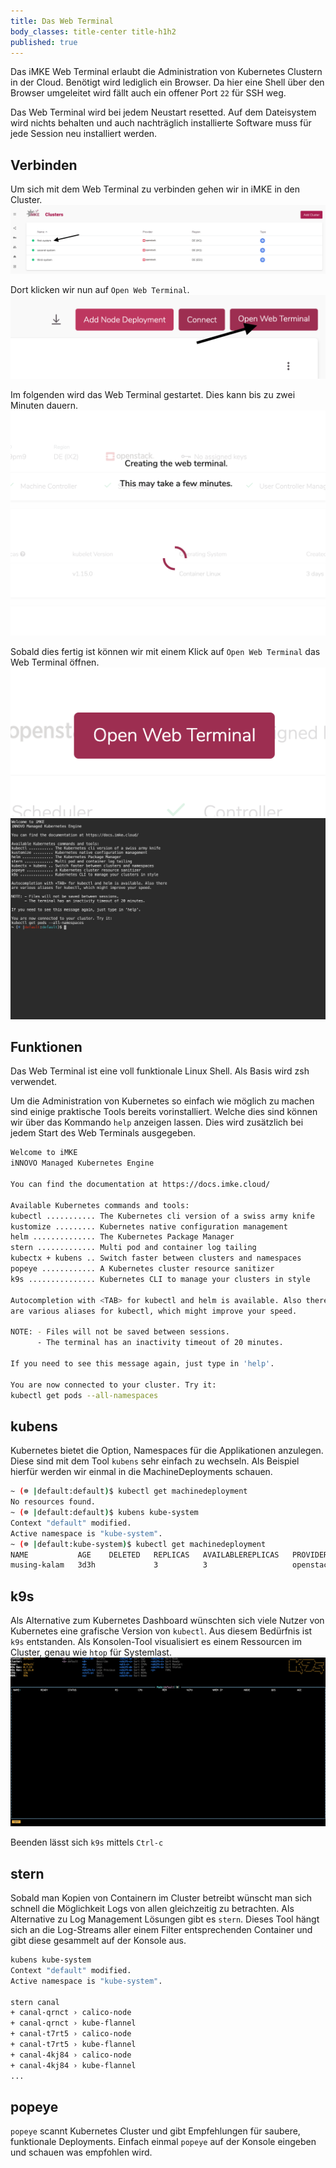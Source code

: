 ```yaml
---
title: Das Web Terminal
body_classes: title-center title-h1h2
published: true
---
```


Das iMKE Web Terminal erlaubt die Administration von
Kubernetes Clustern in der Cloud. Benötigt wird lediglich
ein Browser. Da hier eine Shell über den Browser umgeleitet
wird fällt auch ein offener Port `22` für SSH weg.

Das Web Terminal wird bei jedem Neustart resetted. Auf dem
Dateisystem wird nichts behalten und auch nachträglich installierte
Software muss für jede Session neu installiert werden.

## Verbinden

Um sich mit dem Web Terminal zu verbinden gehen wir in iMKE in den Cluster.
![Step 1](terminal_1.png)

Dort klicken wir nun auf `Open Web Terminal`.
![Step 2](terminal_2.png)

Im folgenden wird das Web Terminal gestartet. Dies kann bis zu zwei Minuten
dauern.
![Step 3](terminal_3.png)

Sobald dies fertig ist können wir mit einem Klick auf `Open Web Terminal` das
Web Terminal öffnen.
![Step 4](terminal_4.png)
![Step 5](terminal_5.png)

## Funktionen

Das Web Terminal ist eine voll funktionale Linux Shell. Als Basis wird zsh
verwendet.

Um die Administration von Kubernetes so einfach wie möglich zu machen
sind einige praktische Tools bereits vorinstalliert. Welche dies sind
können wir über das Kommando `help` anzeigen lassen. Dies wird zusätzlich
bei jedem Start des Web Terminals ausgegeben.

```bash
Welcome to iMKE
iNNOVO Managed Kubernetes Engine

You can find the documentation at https://docs.imke.cloud/

Available Kubernetes commands and tools:
kubectl ........... The Kubernetes cli version of a swiss army knife
kustomize ......... Kubernetes native configuration management
helm .............. The Kubernetes Package Manager
stern ............. Multi pod and container log tailing
kubectx + kubens .. Switch faster between clusters and namespaces
popeye ............ A Kubernetes cluster resource sanitizer
k9s ............... Kubernetes CLI to manage your clusters in style

Autocompletion with <TAB> for kubectl and helm is available. Also there
are various aliases for kubectl, which might improve your speed.

NOTE: - Files will not be saved between sessions.
      - The terminal has an inactivity timeout of 20 minutes.

If you need to see this message again, just type in 'help'.

You are now connected to your cluster. Try it:
kubectl get pods --all-namespaces
```

## kubens

Kubernetes bietet die Option, Namespaces für die Applikationen
anzulegen. Diese sind mit dem Tool `kubens` sehr einfach zu
wechseln. Als Beispiel hierfür werden wir einmal in die
MachineDeployments schauen.

```bash
~ (☸ |default:default)$ kubectl get machinedeployment
No resources found.
~ (☸ |default:default)$ kubens kube-system
Context "default" modified.
Active namespace is "kube-system".
~ (☸ |default:kube-system)$ kubectl get machinedeployment
NAME           AGE    DELETED   REPLICAS   AVAILABLEREPLICAS   PROVIDER    OS       VERSION
musing-kalam   3d3h             3          3                   openstack   coreos   1.15.0
```

## k9s

Als Alternative zum Kubernetes Dashboard wünschten sich viele
Nutzer von Kubernetes eine grafische Version von `kubectl`.
Aus diesem Bedürfnis ist `k9s` entstanden. Als Konsolen-Tool
visualisiert es einem Ressourcen im Cluster, genau wie `htop`
für Systemlast.
![k9s](k9s.png)

Beenden lässt sich `k9s` mittels `Ctrl-c`

## stern

Sobald man Kopien von Containern im Cluster betreibt wünscht man
sich schnell die Möglichkeit Logs von allen gleichzeitig zu betrachten.
Als Alternative zu Log Management Lösungen gibt es `stern`. Dieses Tool
hängt sich an die Log-Streams aller einem Filter entsprechenden Container
und gibt diese gesammelt auf der Konsole aus.

```bash
kubens kube-system
Context "default" modified.
Active namespace is "kube-system".

stern canal  
+ canal-qrnct › calico-node
+ canal-qrnct › kube-flannel
+ canal-t7rt5 › calico-node
+ canal-t7rt5 › kube-flannel
+ canal-4kj84 › calico-node
+ canal-4kj84 › kube-flannel
...
```

## popeye

`popeye` scannt Kubernetes Cluster und gibt Empfehlungen für saubere,
funktionale Deployments. Einfach einmal `popeye` auf der Konsole eingeben
und schauen was empfohlen wird.
